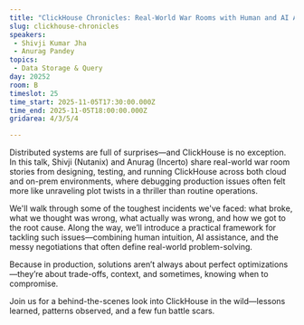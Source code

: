 ```yaml
---
title: "ClickHouse Chronicles: Real-World War Rooms with Human and AI Agents"
slug: clickhouse-chronicles
speakers:
 - Shivji Kumar Jha
 - Anurag Pandey
topics: 
 - Data Storage & Query
day: 20252
room: B
timeslot: 25
time_start: 2025-11-05T17:30:00.000Z
time_end: 2025-11-05T18:00:00.000Z
gridarea: 4/3/5/4

---
```


Distributed systems are full of surprises—and ClickHouse is no exception. In this talk, Shivji (Nutanix) and Anurag (Incerto) share real-world war room stories from designing, testing, and running ClickHouse across both cloud and on-prem environments, where debugging production issues often felt more like unraveling plot twists in a thriller than routine operations.

We'll walk through some of the toughest incidents we've faced: what broke, what we thought was wrong, what actually was wrong, and how we got to the root cause. Along the way, we’ll introduce a practical framework for tackling such issues—combining human intuition, AI assistance, and the messy negotiations that often define real-world problem-solving.

Because in production, solutions aren’t always about perfect optimizations—they’re about trade-offs, context, and sometimes, knowing when to compromise.

Join us for a behind-the-scenes look into ClickHouse in the wild—lessons learned, patterns observed, and a few fun battle scars.